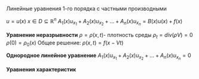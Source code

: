 Линейные уравнения 1-го порядка с частными производными

$u = u(x)$
$x \in D \subseteq \mathbb{R}^{n}$
$A_{1}(x) u_{x_{1}} + A_{2}(x)u_{x_{2}} + \ldots +A_n(x)u_{x_n}=B(x)u(x)+f(x)$


**Уравнение неразрывности**
	$\rho=\rho(x, t)$- плотность среды
	$\rho_t = div(\rho V)=0$
	$\rho(0)=\rho_0(x)$
	Общее решение: $\rho(x, t)=f(x-Vt)$

**Однородное линейное уравнение**
	$A_{1}(x) u_{x_{1}} + A_{2}(x)u_{x_{2}} + \ldots +A_n(x)u_{x_n}=0$

**Уравнения характеристик**
	